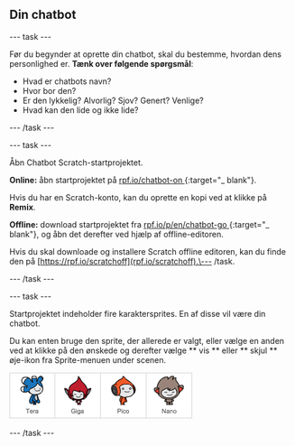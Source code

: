 ## Din chatbot

\--- task \---

Før du begynder at oprette din chatbot, skal du bestemme, hvordan dens personlighed er. **Tænk over følgende spørgsmål**:

+ Hvad er chatbots navn?
+ Hvor bor den?
+ Er den lykkelig? Alvorlig? Sjov? Genert? Venlige?
+ Hvad kan den lide og ikke lide?

\--- /task \---

\--- task \---

Åbn Chatbot Scratch-startprojektet.

**Online:** åbn startprojektet på [ rpf.io/chatbot-on ](http://rpf.io/chatbot-on) {:target="_ blank"}.

Hvis du har en Scratch-konto, kan du oprette en kopi ved at klikke på **Remix**.

**Offline:** download startprojektet fra [ rpf.io/p/en/chatbot-go ](http://rpf.io/p/en/chatbot-go) {:target="_ blank"}, og åbn det derefter ved hjælp af offline-editoren.

Hvis du skal downloade og installere Scratch offline editoren, kan du finde den på [https://rpf.io/scratchoff](rpf.io/scratchoff).\--- /task.

\--- /task \---

\--- task \---

Startprojektet indeholder fire karaktersprites. En af disse vil være din chatbot.

Du kan enten bruge den sprite, der allerede er valgt, eller vælge en anden ved at klikke på den ønskede og derefter vælge ** vis ** eller ** skjul ** øje-ikon fra Sprite-menuen under scenen.

![Vælg en karakter](images/chatbot-characters.png)

\--- /task \---